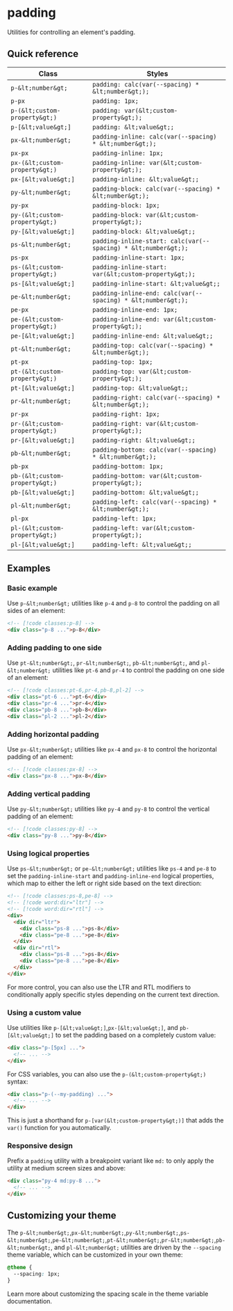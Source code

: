 # padding

Utilities for controlling an element's padding.

## Quick reference

| Class | Styles |
|---|---|
| `p-&lt;number&gt;` | `padding: calc(var(--spacing) * &lt;number&gt;);` |
| `p-px` | `padding: 1px;` |
| `p-(&lt;custom-property&gt;)` | `padding: var(&lt;custom-property&gt;);` |
| `p-[&lt;value&gt;]` | `padding: &lt;value&gt;;` |
| `px-&lt;number&gt;` | `padding-inline: calc(var(--spacing) * &lt;number&gt;);` |
| `px-px` | `padding-inline: 1px;` |
| `px-(&lt;custom-property&gt;)` | `padding-inline: var(&lt;custom-property&gt;);` |
| `px-[&lt;value&gt;]` | `padding-inline: &lt;value&gt;;` |
| `py-&lt;number&gt;` | `padding-block: calc(var(--spacing) * &lt;number&gt;);` |
| `py-px` | `padding-block: 1px;` |
| `py-(&lt;custom-property&gt;)` | `padding-block: var(&lt;custom-property&gt;);` |
| `py-[&lt;value&gt;]` | `padding-block: &lt;value&gt;;` |
| `ps-&lt;number&gt;` | `padding-inline-start: calc(var(--spacing) * &lt;number&gt;);` |
| `ps-px` | `padding-inline-start: 1px;` |
| `ps-(&lt;custom-property&gt;)` | `padding-inline-start: var(&lt;custom-property&gt;);` |
| `ps-[&lt;value&gt;]` | `padding-inline-start: &lt;value&gt;;` |
| `pe-&lt;number&gt;` | `padding-inline-end: calc(var(--spacing) * &lt;number&gt;);` |
| `pe-px` | `padding-inline-end: 1px;` |
| `pe-(&lt;custom-property&gt;)` | `padding-inline-end: var(&lt;custom-property&gt;);` |
| `pe-[&lt;value&gt;]` | `padding-inline-end: &lt;value&gt;;` |
| `pt-&lt;number&gt;` | `padding-top: calc(var(--spacing) * &lt;number&gt;);` |
| `pt-px` | `padding-top: 1px;` |
| `pt-(&lt;custom-property&gt;)` | `padding-top: var(&lt;custom-property&gt;);` |
| `pt-[&lt;value&gt;]` | `padding-top: &lt;value&gt;;` |
| `pr-&lt;number&gt;` | `padding-right: calc(var(--spacing) * &lt;number&gt;);` |
| `pr-px` | `padding-right: 1px;` |
| `pr-(&lt;custom-property&gt;)` | `padding-right: var(&lt;custom-property&gt;);` |
| `pr-[&lt;value&gt;]` | `padding-right: &lt;value&gt;;` |
| `pb-&lt;number&gt;` | `padding-bottom: calc(var(--spacing) * &lt;number&gt;);` |
| `pb-px` | `padding-bottom: 1px;` |
| `pb-(&lt;custom-property&gt;)` | `padding-bottom: var(&lt;custom-property&gt;);` |
| `pb-[&lt;value&gt;]` | `padding-bottom: &lt;value&gt;;` |
| `pl-&lt;number&gt;` | `padding-left: calc(var(--spacing) * &lt;number&gt;);` |
| `pl-px` | `padding-left: 1px;` |
| `pl-(&lt;custom-property&gt;)` | `padding-left: var(&lt;custom-property&gt;);` |
| `pl-[&lt;value&gt;]` | `padding-left: &lt;value&gt;;` |



## Examples

### Basic example

Use `p-&lt;number&gt;` utilities like `p-4` and `p-8` to control the padding on all sides of an element:

```html
<!-- [!code classes:p-8] -->
<div class="p-8 ...">p-8</div>
```

### Adding padding to one side

Use `pt-&lt;number&gt;`, `pr-&lt;number&gt;`, `pb-&lt;number&gt;`, and `pl-&lt;number&gt;` utilities like `pt-6` and `pr-4` to control the padding on one side of an element:

```html
<!-- [!code classes:pt-6,pr-4,pb-8,pl-2] -->
<div class="pt-6 ...">pt-6</div>
<div class="pr-4 ...">pr-4</div>
<div class="pb-8 ...">pb-8</div>
<div class="pl-2 ...">pl-2</div>
```

### Adding horizontal padding

Use `px-&lt;number&gt;` utilities like `px-4` and `px-8` to control the horizontal padding of an element:

```html
<!-- [!code classes:px-8] -->
<div class="px-8 ...">px-8</div>
```

### Adding vertical padding

Use `py-&lt;number&gt;` utilities like `py-4` and `py-8` to control the vertical padding of an element:

```html
<!-- [!code classes:py-8] -->
<div class="py-8 ...">py-8</div>
```

### Using logical properties

Use `ps-&lt;number&gt;` or `pe-&lt;number&gt;` utilities like `ps-4` and `pe-8` to set the `padding-inline-start` and `padding-inline-end` logical properties, which map to either the left or right side based on the text direction:

```html
<!-- [!code classes:ps-8,pe-8] -->
<!-- [!code word:dir="ltr"] -->
<!-- [!code word:dir="rtl"] -->
<div>
  <div dir="ltr">
    <div class="ps-8 ...">ps-8</div>
    <div class="pe-8 ...">pe-8</div>
  </div>
  <div dir="rtl">
    <div class="ps-8 ...">ps-8</div>
    <div class="pe-8 ...">pe-8</div>
  </div>
</div>
```

For more control, you can also use the LTR and RTL modifiers to conditionally apply specific styles depending on the current text direction.

### Using a custom value

Use utilities like `p-[&lt;value&gt;]`,`px-[&lt;value&gt;]`, and `pb-[&lt;value&gt;]` to set the padding based on a completely custom value:

```html
<div class="p-[5px] ...">
  <!-- ... -->
</div>
```

For CSS variables, you can also use the `p-(&lt;custom-property&gt;)` syntax:

```html
<div class="p-(--my-padding) ...">
  <!-- ... -->
</div>
```

This is just a shorthand for `p-[var(&lt;custom-property&gt;)]` that adds the `var()` function for you automatically.

### Responsive design

Prefix a `padding` utility with a breakpoint variant like `md:` to only apply the utility at medium screen sizes and above:

```html
<div class="py-4 md:py-8 ...">
  <!-- ... -->
</div>
```


## Customizing your theme

The `p-&lt;number&gt;`,`px-&lt;number&gt;`,`py-&lt;number&gt;`,`ps-&lt;number&gt;`,`pe-&lt;number&gt;`,`pt-&lt;number&gt;`,`pr-&lt;number&gt;`,`pb-&lt;number&gt;`, and `pl-&lt;number&gt;` utilities are driven by the `--spacing` theme variable, which can be customized in your own theme:

```css
@theme {
  --spacing: 1px;
}
```

Learn more about customizing the spacing scale in the theme variable documentation.
